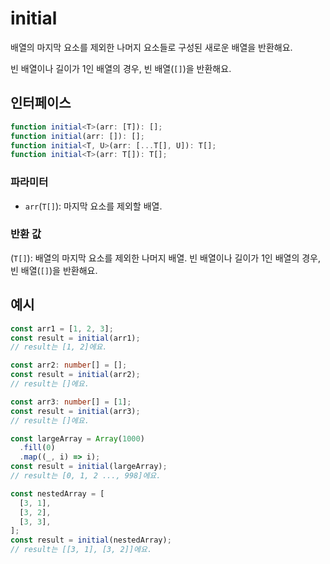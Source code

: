# initial

배열의 마지막 요소를 제외한 나머지 요소들로 구성된 새로운 배열을 반환해요.

빈 배열이나 길이가 1인 배열의 경우, 빈 배열(`[]`)을 반환해요.

## 인터페이스

```typescript
function initial<T>(arr: [T]): [];
function initial(arr: []): [];
function initial<T, U>(arr: [...T[], U]): T[];
function initial<T>(arr: T[]): T[];
```

### 파라미터

- `arr`(`T[]`): 마지막 요소를 제외할 배열.

### 반환 값

(`T[]`): 배열의 마지막 요소를 제외한 나머지 배열. 빈 배열이나 길이가 1인 배열의 경우, 빈 배열(`[]`)을 반환해요.

## 예시

```typescript
const arr1 = [1, 2, 3];
const result = initial(arr1);
// result는 [1, 2]에요.

const arr2: number[] = [];
const result = initial(arr2);
// result는 []에요.

const arr3: number[] = [1];
const result = initial(arr3);
// result는 []에요.

const largeArray = Array(1000)
  .fill(0)
  .map((_, i) => i);
const result = initial(largeArray);
// result는 [0, 1, 2 ..., 998]에요.

const nestedArray = [
  [3, 1],
  [3, 2],
  [3, 3],
];
const result = initial(nestedArray);
// result는 [[3, 1], [3, 2]]에요.
```
